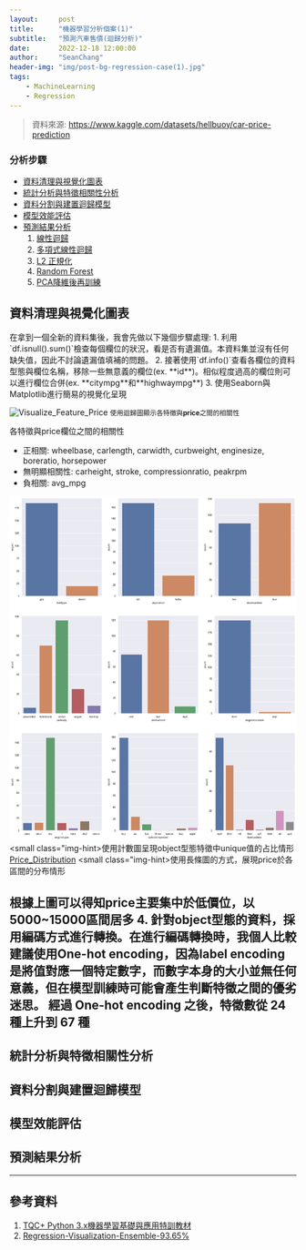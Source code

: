 ```yaml
---
layout:     post
title:      "機器學習分析個案(1)"
subtitle:   "預測汽車售價(迴歸分析)"
date:       2022-12-18 12:00:00
author:     "SeanChang"
header-img: "img/post-bg-regression-case(1).jpg"
tags:
    - MachineLearning
    - Regression
---
```

> 資料來源: https://www.kaggle.com/datasets/hellbuoy/car-price-prediction

### 分析步驟
- [資料清理與視覺化圖表](#cleaning_visualization)
- [統計分析與特徵相關性分析](#advanced_analysis)
- [資料分割與建置迴歸模型](#model_design)
- [模型效能評估](#model_evaluation)
- [預測結果分析](#result)
    1. [線性迴歸](#linear_regression)
    2. [多項式線性迴歸](#poly_regression)
    3. [L2 正規化](#ridge_regularization)
    4. [Random Forest](#random_forest)
    5. [PCA降維後再訓練](#pca_compression)

<h2 id="cleaning_visualization">資料清理與視覺化圖表</h2>
在拿到一個全新的資料集後，我會先做以下幾個步驟處理:
1. 利用`df.isnull().sum()`檢查每個欄位的狀況，看是否有遺漏值。本資料集並沒有任何缺失值，因此不討論遺漏值填補的問題。
2. 接著使用`df.info()`查看各欄位的資料型態與欄位名稱，移除一些無意義的欄位(ex. **id**)。相似程度過高的欄位則可以進行欄位合併(ex. **citympg**和**highwaympg**)
3. 使用Seaborn與Matplotlib進行簡易的視覺化呈現

![Visualize_Feature_Price](/img/in-post/regression_case(1)/feature_price__corr.png)
<small class="img-hint">使用迴歸圖顯示各特徵與**price**之間的相關性</small> 

各特徵與price欄位之間的相關性
- 正相關: wheelbase, carlength, carwidth, curbweight, enginesize,
boreratio, horsepower
- 無明顯相關性: carheight, stroke, compressionratio, peakrpm
- 負相關: avg_mpg

![Visualize_Feature_Category](/img/in-post/regression_case(1)/category_distri.png)
<small class="img-hint>使用計數圖呈現object型態特徵中unique值的占比情形</small>
[Price_Distribution](/img/in-post/regression_case(1)/price_distri.png)
<small class="img-hint>使用長條圖的方式，展現price於各區間的分布情形</small>

根據上圖可以得知price主要集中於低價位，以**5000~15000**區間居多
4. 針對object型態的資料，採用編碼方式進行轉換。在進行編碼轉換時，我個人比較建議使用**One-hot encoding**，因為**label encoding**
是將值對應一個特定數字，而數字本身的大小並無任何意義，但在模型訓練時可能會產生判斷特徵之間的優劣迷思。 
經過 One-hot encoding 之後，特徵數從 24 種上升到 67 種
---
<h2 id="advanced_analysis">統計分析與特徵相關性分析</h2>
<h2 id="model_design">資料分割與建置迴歸模型</h2>
<h2 id="model_evaluation">模型效能評估</h2>
<h2 id="result">預測結果分析</h2>

---

## 參考資料

1. [TQC+ Python 3.x機器學習基礎與應用特訓教材](https://www.books.com.tw/products/0010888910)
2. [Regression-Visualization-Ensemble-93.65%](https://www.kaggle.com/code/aniket1993/regression-visualization-ensemble-93-65)